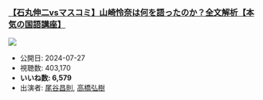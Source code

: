 ### [【石丸伸二vsマスコミ】山崎怜奈は何を語ったのか？全文解析【本気の国語講座】](https://www.youtube.com/watch?v=mwIBT-MuwCk)
[![](https://img.youtube.com/vi/mwIBT-MuwCk/sddefault.jpg)](https://www.youtube.com/watch?v=mwIBT-MuwCk)
-   公開日: 2024-07-27
-   視聴数: 403,170
-   **いいね数: 6,579**
-   出演者: [尾谷昌則](/rehacq_fan/people/尾谷昌則 "wikilink"), [高橋弘樹](/rehacq_fan/people/高橋弘樹 "wikilink")

